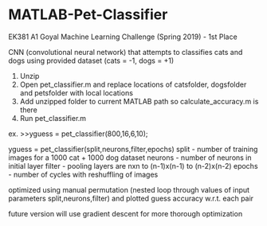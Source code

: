 # MATLAB-Pet-Classifier
EK381 A1 Goyal
Machine Learning Challenge (Spring 2019) - 1st Place

CNN (convolutional neural network) that attempts to classifies cats and dogs using provided dataset (cats = -1, dogs = +1)

1. Unzip
2. Open pet_classifier.m and replace locations of 
	catsfolder, dogsfolder and petsfolder with local locations
3. Add unzipped folder to current MATLAB path so calculate_accuracy.m is there
4. Run pet_classifier.m

ex. >>yguess = pet_classifier(800,16,6,10);

yguess = pet_classifier(split,neurons,filter,epochs)
split - number of training images for a 1000 cat + 1000 dog dataset
neurons - number of neurons in initial layer
filter - pooling layers are nxn to (n-1)x(n-1) to (n-2)x(n-2)
epochs - number of cycles with reshuffling of images

optimized using manual permutation (nested loop through values of input parameters split,neurons,filter) and plotted guess accuracy w.r.t. each pair

future version will use gradient descent for more thorough optimization

